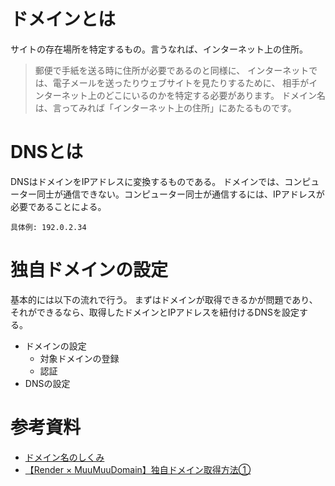 # ドメインとは
サイトの存在場所を特定するもの。言うなれば、インターネット上の住所。
> 郵便で手紙を送る時に住所が必要であるのと同様に、 インターネットでは、電子メールを送ったりウェブサイトを見たりするために、 相手がインターネット上のどこにいるのかを特定する必要があります。 ドメイン名は、言ってみれば「インターネット上の住所」にあたるものです。 
# DNSとは
DNSはドメインをIPアドレスに変換するものである。
ドメインでは、コンピューター同士が通信できない。コンピューター同士が通信するには、IPアドレスが必要であることによる。

``具体例: 192.0.2.34``

# 独自ドメインの設定
基本的には以下の流れで行う。
まずはドメインが取得できるかが問題であり、それができるなら、取得したドメインとIPアドレスを紐付けるDNSを設定する。

- ドメインの設定
    - 対象ドメインの登録
    - 認証
- DNSの設定


# 参考資料
- [ドメイン名のしくみ](https://www.nic.ad.jp/ja/dom/system.html)
- [【Render × MuuMuuDomain】独自ドメイン取得方法①](https://zenn.dev/s17w09/articles/31cc8a15817ff3)
